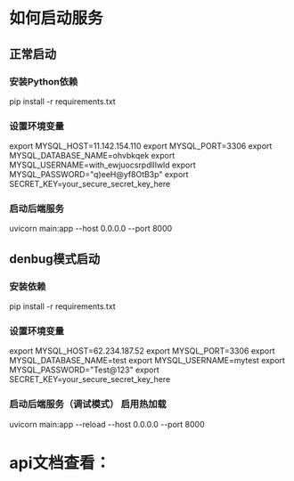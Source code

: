 # 如何启动服务
## 正常启动
### 安装Python依赖
pip install -r requirements.txt

### 设置环境变量
export MYSQL_HOST=11.142.154.110
export MYSQL_PORT=3306
export MYSQL_DATABASE_NAME=ohvbkqek
export MYSQL_USERNAME=with_ewjuocsrpdlllwld
export MYSQL_PASSWORD="q)eeH@yf8OtB3p"
export SECRET_KEY=your_secure_secret_key_here

### 启动后端服务
uvicorn main:app --host 0.0.0.0 --port 8000

## denbug模式启动
### 安装依赖
pip install -r requirements.txt
### 设置环境变量
export MYSQL_HOST=62.234.187.52
export MYSQL_PORT=3306
export MYSQL_DATABASE_NAME=test
export MYSQL_USERNAME=mytest
export MYSQL_PASSWORD="Test@123"
export SECRET_KEY=your_secure_secret_key_here
### 启动后端服务（调试模式） 启用热加载
uvicorn main:app --reload --host 0.0.0.0 --port 8000


# api文档查看：





